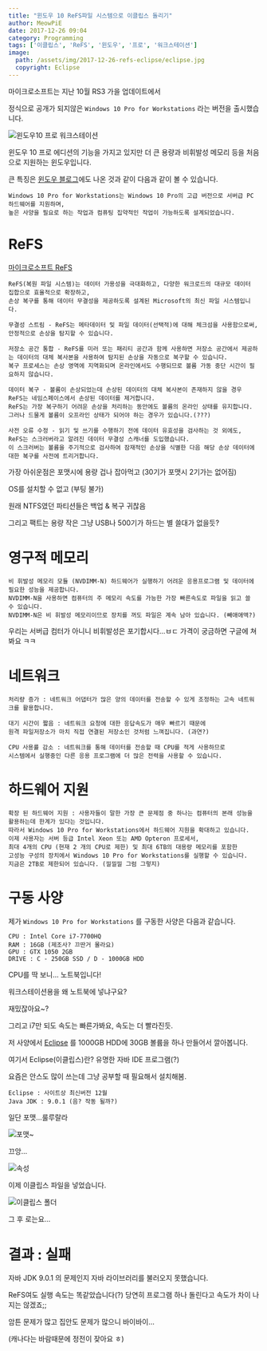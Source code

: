 ```yaml
---
title: "윈도우 10 ReFS파일 시스템으로 이클립스 돌리기"
author: MeowPiE
date: 2017-12-26 09:04
category: Programming
tags: ['이클립스', 'ReFS', '윈도우', '프로', '워크스테이션']
image:
  path: /assets/img/2017-12-26-refs-eclipse/eclipse.jpg
  copyright: Eclipse
---
```


마이크로소프트는 지난 10월 RS3 가을 업데이트에서

정식으로 공개가 되지않은 `Windows 10 Pro for Workstations` 라는 버전을 출시했습니다.

![윈도우10 프로 워크스테이션](/assets/img/2017-12-26-refs-eclipse/windows10prowork.jpg)

윈도우 10 프로 에디션의 기능을 가지고 있지만 더 큰 용량과 비휘발성 메모리 등을 처음으로 지원하는 윈도우입니다.

큰 특징은 [윈도우 블로그](https://blogs.windows.com/business/2017/08/10/microsoft-announces-windows-10-pro-workstations/)에도 나온 것과 같이 다음과 같이 볼 수 있습니다.

```text
Windows 10 Pro for Workstations는 Windows 10 Pro의 고급 버전으로 서버급 PC 하드웨어를 지원하며,
높은 사양을 필요로 하는 작업과 컴퓨팅 집약적인 작업이 가능하도록 설계되었습니다.
```

# ReFS

[마이크로소프트 ReFS](https://docs.microsoft.com/ko-kr/windows-server/storage/refs/refs-overview)

```text
ReFS(복원 파일 시스템)는 데이터 가용성을 극대화하고, 다양한 워크로드의 대규모 데이터 집합으로 효율적으로 확장하고,
손상 복구를 통해 데이터 무결성을 제공하도록 설계된 Microsoft의 최신 파일 시스템입니다.
```

```text
무결성 스트림 - ReFS는 메타데이터 및 파일 데이터(선택적)에 대해 체크섬을 사용함으로써, 안정적으로 손상을 탐지할 수 있습니다.

저장소 공간 통합 - ReFS를 미러 또는 패리티 공간과 함께 사용하면 저장소 공간에서 제공하는 데이터의 대체 복사본을 사용하여 탐지된 손상을 자동으로 복구할 수 있습니다.
복구 프로세스는 손상 영역에 지역화되며 온라인에서도 수행되므로 볼륨 가동 중단 시간이 필요하지 않습니다.

데이터 복구 - 볼륨이 손상되었는데 손상된 데이터의 대체 복사본이 존재하지 않을 경우 ReFS는 네임스페이스에서 손상된 데이터를 제거합니다.
ReFS는 가장 복구하기 어려운 손상을 처리하는 동안에도 볼륨의 온라인 상태를 유지합니다.
그러나 드물게 볼륨이 오프라인 상태가 되어야 하는 경우가 있습니다.(???)

사전 오류 수정 - 읽기 및 쓰기를 수행하기 전에 데이터 유효성을 검사하는 것 외에도,
ReFS는 스크러버라고 알려진 데이터 무결성 스캐너를 도입했습니다.
이 스크러버는 볼륨을 주기적으로 검사하여 잠재적인 손상을 식별한 다음 해당 손상 데이터에 대한 복구를 사전에 트리거합니다.
```

가장 아쉬운점은 포맷시에 용량 겁나 잡아먹고 (30기가 포맷시 2기가는 없어짐)

OS를 설치할 수 없고 (부팅 불가)

원래 NTFS였던 파티션들은 백업 & 복구 귀찮음

그리고 팩트는 용량 작은 그냥 USB나 500기가 하드는 별 쓸대가 없을듯?

# 영구적 메모리

```text
비 휘발성 메모리 모듈 (NVDIMM-N) 하드웨어가 실행하기 어려운 응용프로그램 및 데이터에 필요한 성능을 제공합니다.
NVDIMM-N을 사용하면 컴퓨터의 주 메모리 속도를 가능한 가장 빠른속도로 파일을 읽고 쓸 수 있습니다.
NVDIMM-N은 비 휘발성 메모리이므로 장치를 꺼도 파일은 계속 남아 있습니다. (빼애애액?)
```

우리는 서버급 컴터가 아니니 비휘발성은 포기합시다...ㅂㄷ
가격이 궁금하면 구글에 쳐봐요 ㅋㅋ

# 네트워크

```text
처리량 증가 : 네트워크 어댑터가 많은 양의 데이터를 전송할 수 있게 조정하는 고속 네트워크를 활용합니다.

대기 시간이 짧음 : 네트워크 요청에 대한 응답속도가 매우 빠르기 때문에
원격 파일저장소가 마치 직접 연결된 저장소인 것처럼 느껴집니다. (과연?)

CPU 사용률 감소 : 네트워크를 통해 데이터를 전송할 때 CPU를 적게 사용하므로
시스템에서 실행중인 다른 응용 프로그램에 더 많은 전력을 사용할 수 있습니다.
```

# 하드웨어 지원

```text
확장 된 하드웨어 지원 : 사용자들이 말한 가장 큰 문제점 중 하나는 컴퓨터의 본래 성능을 활용하는데 한계가 있다는 것입니다.
따라서 Windows 10 Pro for Workstations에서 하드웨어 지원을 확대하고 있습니다.
이제 사용자는 서버 등급 Intel Xeon 또는 AMD Opteron 프로세서,
최대 4개의 CPU (현재 2 개의 CPU로 제한) 및 최대 6TB의 대용량 메모리를 포함한
고성능 구성의 장치에서 Windows 10 Pro for Workstations를 실행할 수 있습니다.
지금은 2TB로 제한되어 있습니다. (낄낄낄 그럼 그렇지)
```

# 구동 사양

제가 `Windows 10 Pro for Workstations` 를 구동한 사양은 다음과 같습니다.

```text
CPU : Intel Core i7-7700HQ
RAM : 16GB (제조사? 끄딴거 몰라요)
GPU : GTX 1050 2GB
DRIVE : C - 250GB SSD / D - 1000GB HDD
```

CPU를 딱 보니... 노트북입니다!

워크스테이션용을 왜 노트북에 넣냐구요?

재밌잖아요~?

그리고 i7만 되도 속도는 빠른가봐요, 속도는 더 빨라진듯.

저 사양에서 [Eclipse](http://www.eclipse.org) 를 1000GB HDD에 30GB 볼륨을 하나 만들어서 깔아봅니다.

여기서 Eclipse(이클립스)란? 유명한 자바 IDE 프로그램(?)

요즘은 안스도 많이 쓰는데 그냥 공부할 때 필요해서 설치해봄.

```text
Eclipse : 사이트상 최신버전 12월
Java JDK : 9.0.1 (음? 작동 될까?)
```

일단 포맷...룰루랄라

![포맷~](/assets/img/2017-12-26-refs-eclipse/format.png)

끄앙...

![속성](/assets/img/2017-12-26-refs-eclipse/info.png)

이제 이클립스 파일을 넣었습니다.

![이클립스 폴더](/assets/img/2017-12-26-refs-eclipse/folder.png)

그 후 로는요...

# 결과 : 실패

자바 JDK 9.0.1 의 문제인지 자바 라이브러리를 불러오지 못했습니다.

ReFS여도 실행 속도는 똑같았습니다(?) 당연히 프로그램 하나 돌린다고 속도가 차이 나지는 않겠죠;;

암튼 문제가 많고 집안도 문제가 많으니 바이바이...

(캐나다는 바람때문에 정전이 잦아요 ㅎ)
